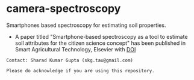 # camera-spectroscopy
Smartphones based spectroscopy for estimating soil properties.

- A paper titled "Smartphone-based spectroscopy as a tool to estimate soil attributes for the citizen science concept" has been published in Smart Agricultural Technology, Elsevier with [DOI](https://doi.org/10.1016/j.atech.2023.100327)


`Contact: Sharad Kumar Gupta (skg.tau@gmail.com)`

`Please do acknowledge if you are using this repository.`
